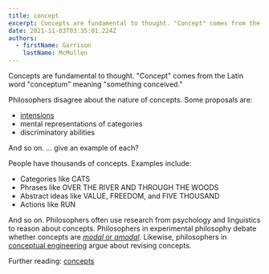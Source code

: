 ```yaml
---
title: concept
excerpt: Concepts are fundamental to thought. "Concept" comes from the Latin word "conceptum" meaning "something conceived."
date: 2021-11-03T03:35:01.224Z
authors:
  - firstName: Garrison
    lastName: McMullen
---
```

Concepts are fundamental to thought. "Concept" comes from the Latin word "conceptum" meaning "something conceived."

Philosophers disagree about the nature of concepts. Some proposals are:

* [intensions](/posts/intension-extension/)
* mental representations of categories
* discriminatory abilities

And so on. ... give an example of each?

People have thousands of concepts. Examples include:

* Categories like CATS
* Phrases like OVER THE RIVER AND THROUGH THE WOODS
* Abstract ideas like VALUE, FREEDOM, and FIVE THOUSAND
* Actions like RUN

And so on. Philosophers often use research from psychology and linguistics to reason about concepts. Philosophers in experimental philosophy debate whether concepts are [*modal* or *amodal*](...). Likewise, philosophers in [conceptual engineering](...) argue about revising concepts.

Further reading: [concepts](https://plato.stanford.edu/entries/concepts/)
